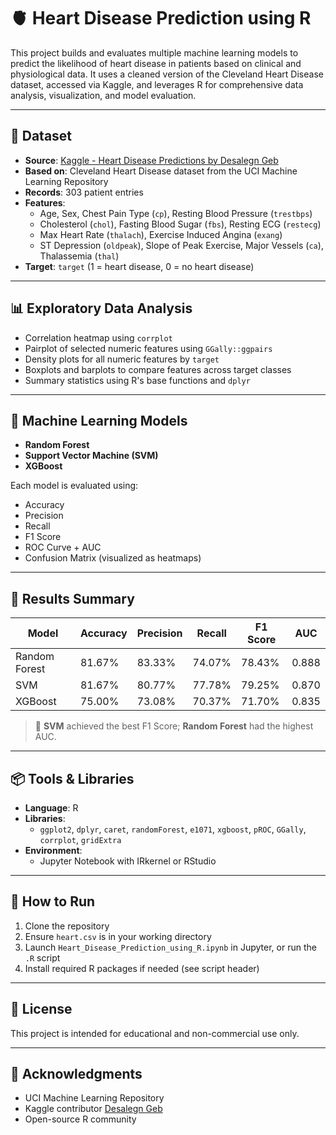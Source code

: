 # 🫀 Heart Disease Prediction using R

This project builds and evaluates multiple machine learning models to predict the likelihood of heart disease in patients based on clinical and physiological data. It uses a cleaned version of the Cleveland Heart Disease dataset, accessed via Kaggle, and leverages R for comprehensive data analysis, visualization, and model evaluation.

---

## 📁 Dataset

- **Source**: [Kaggle - Heart Disease Predictions by Desalegn Geb](https://www.kaggle.com/code/desalegngeb/heart-disease-predictions/notebook)
- **Based on**: Cleveland Heart Disease dataset from the UCI Machine Learning Repository
- **Records**: 303 patient entries
- **Features**:
  - Age, Sex, Chest Pain Type (`cp`), Resting Blood Pressure (`trestbps`)
  - Cholesterol (`chol`), Fasting Blood Sugar (`fbs`), Resting ECG (`restecg`)
  - Max Heart Rate (`thalach`), Exercise Induced Angina (`exang`)
  - ST Depression (`oldpeak`), Slope of Peak Exercise, Major Vessels (`ca`), Thalassemia (`thal`)
- **Target**: `target` (1 = heart disease, 0 = no heart disease)

---

## 📊 Exploratory Data Analysis

- Correlation heatmap using `corrplot`
- Pairplot of selected numeric features using `GGally::ggpairs`
- Density plots for all numeric features by `target`
- Boxplots and barplots to compare features across target classes
- Summary statistics using R's base functions and `dplyr`

---

## 🤖 Machine Learning Models

- **Random Forest**
- **Support Vector Machine (SVM)**
- **XGBoost**

Each model is evaluated using:

- Accuracy
- Precision
- Recall
- F1 Score
- ROC Curve + AUC
- Confusion Matrix (visualized as heatmaps)

---

## 🧪 Results Summary

| Model         | Accuracy | Precision | Recall | F1 Score | AUC    |
|---------------|----------|-----------|--------|----------|--------|
| Random Forest | 81.67%   | 83.33%    | 74.07% | 78.43%   | 0.888  |
| SVM           | 81.67%   | 80.77%    | 77.78% | 79.25%   | 0.870  |
| XGBoost       | 75.00%   | 73.08%    | 70.37% | 71.70%   | 0.835  |

> 📌 **SVM** achieved the best F1 Score; **Random Forest** had the highest AUC.

---

## 📦 Tools & Libraries

- **Language**: R
- **Libraries**:
  - `ggplot2`, `dplyr`, `caret`, `randomForest`, `e1071`, `xgboost`, `pROC`, `GGally`, `corrplot`, `gridExtra`
- **Environment**:
  - Jupyter Notebook with IRkernel or RStudio

---

## 📝 How to Run

1. Clone the repository
2. Ensure `heart.csv` is in your working directory
3. Launch `Heart_Disease_Prediction_using_R.ipynb` in Jupyter, or run the `.R` script
4. Install required R packages if needed (see script header)

---

## 📄 License

This project is intended for educational and non-commercial use only.

---

## 🙌 Acknowledgments

- UCI Machine Learning Repository
- Kaggle contributor [Desalegn Geb](https://www.kaggle.com/code/desalegngeb)
- Open-source R community
